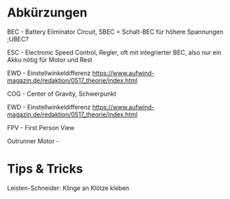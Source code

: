 # Abkürzungen

BEC - Battery Eliminator Circuit, SBEC = Schalt-BEC für höhere Spannungen
;UBEC?

ESC - Electronic Speed Control, Regler, oft mit integrierter BEC, also nur ein Akku nötig für Motor und Rest

EWD - Einstellwinkeldifferenz <https://www.aufwind-magazin.de/redaktion/0517_theorie/index.html>

COG - Center of Gravity, Schwerpunkt

EWD - Einstellwinkeldifferenz <https://www.aufwind-magazin.de/redaktion/0517_theorie/index.html>

FPV - First Person View

Outrunner Motor - 

# Tips & Tricks

Leisten-Schneider: Klinge an Klötze kleben
